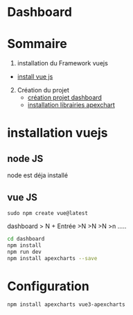 # Dashboard

# Sommaire
1. installation du Framework vuejs
 - [install vue js](#installation-vuejs)
2. Création du projet
   - [création projet dashboard]()
   - [installation librairies apexchart]()
   


# installation vuejs
## node JS
node est déja installé

## vue JS
```
sudo npm create vue@latest
```
dashboard > N + Entrée >N >N >N >n .....
```bash
cd dashboard
npm install
npm run dev
npm install apexcharts --save
```
# Configuration
```bash
npm install apexcharts vue3-apexcharts

```

